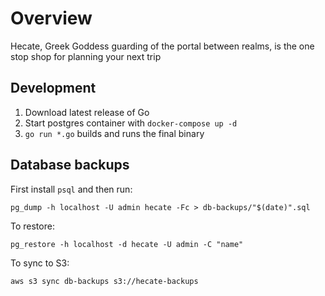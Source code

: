 # Overview
Hecate, Greek Goddess guarding of the portal between realms, is the one stop shop for planning your next trip

## Development

1. Download latest release of Go
2. Start postgres container with `docker-compose up -d`
3. `go run *.go` builds and runs the final binary

## Database backups

First install `psql` and then run:

```
pg_dump -h localhost -U admin hecate -Fc > db-backups/"$(date)".sql
```

To restore:

```
pg_restore -h localhost -d hecate -U admin -C "name"
```

To sync to S3:

```
aws s3 sync db-backups s3://hecate-backups
```

